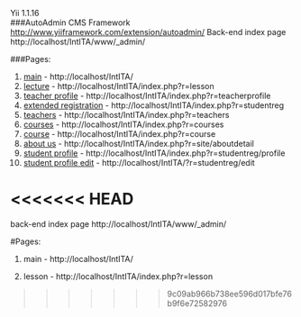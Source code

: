 Yii 1.1.16 <br/>
###AutoAdmin CMS Framework http://www.yiiframework.com/extension/autoadmin/
Back-end index page http://localhost/IntITA/www/_admin/

###Pages:
1. [main](http://localhost/IntITA/) - http://localhost/IntITA/ <br/>
2. [lecture](http://localhost/IntITA/index.php?r=lesson) - http://localhost/IntITA/index.php?r=lesson <br/>
3. [teacher profile](http://localhost/IntITA/index.php?r=teacherprofile) - http://localhost/IntITA/index.php?r=teacherprofile <br/>
4. [extended registration](http://localhost/IntITA/index.php?r=studentre) - http://localhost/IntITA/index.php?r=studentreg <br/>
5. [teachers](http://localhost/IntITA/index.php?r=teachers) - http://localhost/IntITA/index.php?r=teachers <br/>
6. [courses](http://localhost/IntITA/index.php?r=courses) - http://localhost/IntITA/index.php?r=courses <br/>
7. [course](http://localhost/IntITA/index.php?r=course) - http://localhost/IntITA/index.php?r=course <br/>
8. [about us](http://localhost/IntITA/index.php?r=site/aboutdetail) - http://localhost/IntITA/index.php?r=site/aboutdetail   
9. [student profile](http://localhost/IntITA/index.php?r=studentreg/profile) - http://localhost/IntITA/index.php?r=studentreg/profile
10. [student profile edit](http://localhost/IntITA/?r=studentreg/edit) - http://localhost/IntITA/?r=studentreg/edit


<<<<<<< HEAD
=======

back-end index page http://localhost/IntITA/www/_admin/

#Pages:

1. main - http://localhost/IntITA/

2. lesson - http://localhost/IntITA/index.php?r=lesson

>>>>>>> 9c09ab966b738ee596d017bfe76b9f6e72582976
